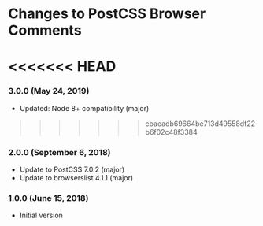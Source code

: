 # Changes to PostCSS Browser Comments

<<<<<<< HEAD
=======
### 3.0.0 (May 24, 2019)

- Updated: Node 8+ compatibility (major)

>>>>>>> cbaeadb69664be713d49558df22b6f02c48f3384
### 2.0.0 (September 6, 2018)

- Update to PostCSS 7.0.2 (major)
- Update to browserslist 4.1.1 (major)

### 1.0.0 (June 15, 2018)

- Initial version
